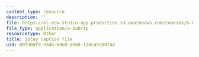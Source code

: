 ```yaml
---
content_type: resource
description: ''
file: https://ol-ocw-studio-app-production.s3.amazonaws.com/courses/6-046j-introduction-to-algorithms-sma-5503-fall-2005/00f360f9334b6de8ab0d12dc4530074d_cJOHERGcGm4.srt
file_type: application/x-subrip
resourcetype: Other
title: 3play caption file
uid: 00f360f9-334b-6de8-ab0d-12dc4530074d
---
```

